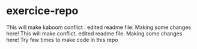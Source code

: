 # exercice-repo
This will make kaboom conflict .
edited readme file.
Making some changes here!
This will make conflict.
edited readme file.
Making some changes here!
Try few times to make code in this repo
